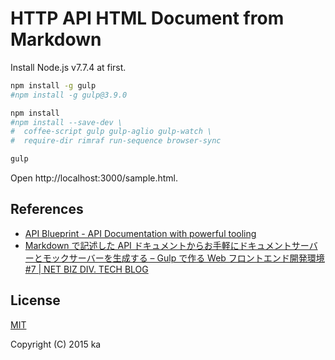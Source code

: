 # HTTP API HTML Document from Markdown

Install Node.js v7.7.4 at first.

```sh
npm install -g gulp
#npm install -g gulp@3.9.0

npm install
#npm install --save-dev \
#  coffee-script gulp gulp-aglio gulp-watch \
#  require-dir rimraf run-sequence browser-sync

gulp
```

Open http://localhost:3000/sample.html.

## References

- [API Blueprint - API Documentation with powerful tooling](https://apiblueprint.org/)
- [Markdown で記述した API ドキュメントからお手軽にドキュメントサーバーとモックサーバーを生成する – Gulp で作る Web フロントエンド開発環境 #7 | NET BIZ DIV. TECH BLOG](http://tech.recruit-mp.co.jp/dev-tools/post-6138/)

## License

[MIT](http://opensource.org/licenses/MIT)

Copyright (C) 2015 ka

